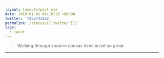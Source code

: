 ```yaml
---
layout: layouts/post.njk
date: 2010-01-01 00:19:28 +00:00
twitter: '7252744262'
permalink: /status/{{ twitter }}/
tags: 
  - tweet
---
```


> Walking through snow in canvas Vans is not so great.

---
